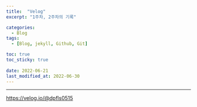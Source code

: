 ```yaml
---
title:  "Velog"
excerpt: "1주차, 2주차의 기록"

categories:
  - Blog
tags:
  - [Blog, jekyll, Github, Git]

toc: true
toc_sticky: true
 
date: 2022-06-21
last_modified_at: 2022-06-30
---
```

***

https://velog.io/@dpfls0515